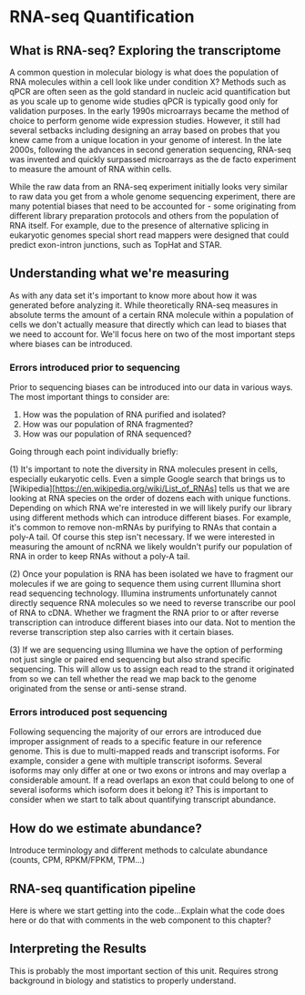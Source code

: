 # RNA-seq Quantification

[unit-xx]: http://bioinformaticshandbook.com/book/unit-xx.html

## What is RNA-seq? Exploring the transcriptome

A common question in molecular biology is what does the population of RNA molecules within a cell look like under condition X? Methods such as qPCR are often seen as the gold standard in nucleic acid quantification but as you scale up to genome wide studies qPCR is typically good only for validation purposes. In the early 1990s microarrays became the method of choice to perform genome wide expression studies. However, it still had several setbacks including designing an array based on probes that you knew came from a unique location in your genome of interest. In the late 2000s, following the advances in second generation sequencing, RNA-seq was invented and quickly surpassed microarrays as the de facto experiment to measure the amount of RNA within cells.

While the raw data from an RNA-seq experiment initially looks very similar to raw data you get from a whole genome sequencing experiment, there are many potential biases that need to be accounted for - some originating from different library preparation protocols and others from the population of RNA itself. For example, due to the presence of alternative splicing in eukaryotic genomes special short read mappers were designed that could predict exon-intron junctions, such as TopHat and STAR.

## Understanding what we're measuring

As with any data set it's important to know more about how it was generated before analyzing it. While theoretically RNA-seq measures in absolute terms the amount of a certain RNA molecule within a population of cells we don't actually measure that directly which can lead to biases that we need to account for. We'll focus here on two of the most important steps where biases can be introduced.

### Errors introduced prior to sequencing

Prior to sequencing biases can be introduced into our data in various ways. The most important things to consider are:

1. How was the population of RNA purified and isolated?
2. How was our population of RNA fragmented?
3. How was our population of RNA sequenced?

Going through each point individually briefly:

(1) It's important to note the diversity in RNA molecules present in cells, especially eukaryotic cells. Even a simple Google search that brings us to [Wikipedia][https://en.wikipedia.org/wiki/List_of_RNAs] tells us that we are looking at RNA species on the order of dozens each with unique functions. Depending on which RNA we're interested in we will likely purify our library using different methods which can introduce different biases. For example, it's common to remove non-mRNAs by purifying to RNAs that contain a poly-A tail. Of course this step isn't necessary. If we were interested in measuring the amount of ncRNA we likely wouldn't purify our population of RNA in order to keep RNAs without a poly-A tail.

(2) Once your population is RNA has been isolated we have to fragment our molecules if we are going to sequence them using current Illumina short read sequencing technology. Illumina instruments unfortunately cannot directly sequence RNA molecules so we need to reverse transcribe our pool of RNA to cDNA. Whether we fragment the RNA prior to or after reverse transcription can introduce different biases into our data. Not to mention the reverse transcription step also carries with it certain biases.

(3) If we are sequencing using Illumina we have the option of performing not just single or paired end sequencing but also strand specific sequencing. This will allow us to assign each read to the strand it originated from so we can tell whether the read we map back to the genome originated from the sense or anti-sense strand.

### Errors introduced post sequencing

Following sequencing the majority of our errors are introduced due improper assignment of reads to a specific feature in our reference genome. This is due to multi-mapped reads and transcript isoforms. For example, consider a gene with multiple transcript isoforms. Several isoforms may only differ at one or two exons or introns and may overlap a considerable amount. If a read overlaps an exon that could belong to one of several isoforms which isoform does it belong it? This is important to consider when we start to talk about quantifying transcript abundance.

## How do we estimate abundance?

Introduce terminology and different methods to calculate abundance (counts, CPM, RPKM/FPKM, TPM...)

## RNA-seq quantification pipeline

Here is where we start getting into the code...Explain what the code does here or do that with comments in the web component to this chapter?

## Interpreting the Results

This is probably the most important section of this unit. Requires strong background in biology and statistics to properly understand.
